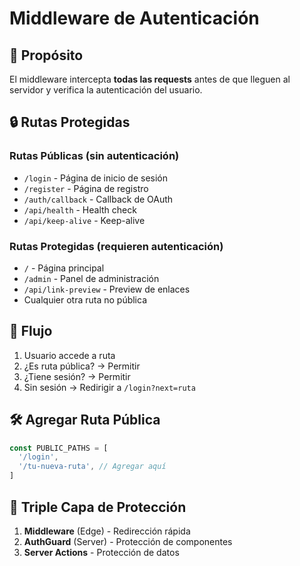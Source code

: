 # Middleware de Autenticación

## 🎯 Propósito

El middleware intercepta **todas las requests** antes de que lleguen al servidor y verifica la autenticación del usuario.

## 🔒 Rutas Protegidas

### Rutas Públicas (sin autenticación)
- `/login` - Página de inicio de sesión
- `/register` - Página de registro
- `/auth/callback` - Callback de OAuth
- `/api/health` - Health check
- `/api/keep-alive` - Keep-alive

### Rutas Protegidas (requieren autenticación)
- `/` - Página principal
- `/admin` - Panel de administración
- `/api/link-preview` - Preview de enlaces
- Cualquier otra ruta no pública

## 🔄 Flujo

1. Usuario accede a ruta
2. ¿Es ruta pública? → Permitir
3. ¿Tiene sesión? → Permitir
4. Sin sesión → Redirigir a `/login?next=ruta`

## 🛠️ Agregar Ruta Pública

```typescript
const PUBLIC_PATHS = [
  '/login',
  '/tu-nueva-ruta', // Agregar aquí
]
```

## 🔐 Triple Capa de Protección

1. **Middleware** (Edge) - Redirección rápida
2. **AuthGuard** (Server) - Protección de componentes
3. **Server Actions** - Protección de datos
